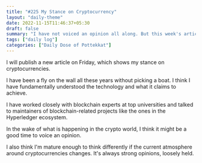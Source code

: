 ```yaml
---
title: "#225 My Stance on Cryptocurrency"
layout: "daily-theme"
date: 2022-11-15T11:46:37+05:30
draft: false
summary: "I have not voiced an opinion all along. But this week's article might change that."
tags: ["daily log"]
categories: ["Daily Dose of Pottekkat"]
---
```


I will publish a new article on Friday, which shows my stance on cryptocurrencies.

I have been a fly on the wall all these years without picking a boat. I think I have fundamentally understood the technology and what it claims to achieve.

I have worked closely with blockchain experts at top universities and talked to maintainers of blockchain-related projects like the ones in the Hyperledger ecosystem.

In the wake of what is happening in the crypto world, I think it might be a good time to voice an opinion.

I also think I'm mature enough to think differently if the current atmosphere around cryptocurrencies changes. It's always strong opinions, loosely held.
